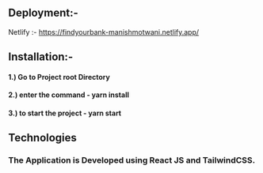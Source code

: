 ## Deployment:- 
Netlify :- https://findyourbank-manishmotwani.netlify.app/

## Installation:- 
#### 1.) Go to Project root Directory
#### 2.) enter the command - yarn install
#### 3.) to start the project - yarn start

## Technologies
### The Application is Developed using React JS and TailwindCSS.

